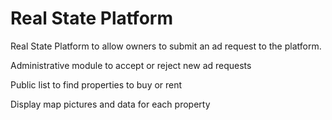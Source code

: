 # Real State Platform

Real State Platform to allow owners to submit an ad request to the platform.

Administrative module to accept or reject new ad requests

Public list to find properties to buy or rent 

Display map pictures and data for each property
